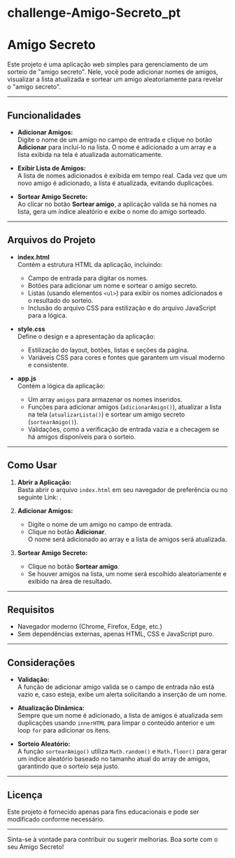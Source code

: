 # challenge-Amigo-Secreto_pt
# Amigo Secreto

Este projeto é uma aplicação web simples para gerenciamento de um sorteio de "amigo secreto". Nele, você pode adicionar nomes de amigos, visualizar a lista atualizada e sortear um amigo aleatoriamente para revelar o "amigo secreto".

---

## Funcionalidades

- **Adicionar Amigos:**  
  Digite o nome de um amigo no campo de entrada e clique no botão **Adicionar** para incluí-lo na lista. O nome é adicionado a um array e a lista exibida na tela é atualizada automaticamente.

- **Exibir Lista de Amigos:**  
  A lista de nomes adicionados é exibida em tempo real. Cada vez que um novo amigo é adicionado, a lista é atualizada, evitando duplicações.

- **Sortear Amigo Secreto:**  
  Ao clicar no botão **Sortear amigo**, a aplicação valida se há nomes na lista, gera um índice aleatório e exibe o nome do amigo sorteado.

---

## Arquivos do Projeto

- **index.html**  
  Contém a estrutura HTML da aplicação, incluindo:
  - Campo de entrada para digitar os nomes.
  - Botões para adicionar um nome e sortear o amigo secreto.
  - Listas (usando elementos `<ul>`) para exibir os nomes adicionados e o resultado do sorteio.
  - Inclusão do arquivo CSS para estilização e do arquivo JavaScript para a lógica.

- **style.css**  
  Define o design e a apresentação da aplicação:
  - Estilização do layout, botões, listas e seções da página.
  - Variáveis CSS para cores e fontes que garantem um visual moderno e consistente.

- **app.js**  
  Contém a lógica da aplicação:
  - Um array `amigos` para armazenar os nomes inseridos.
  - Funções para adicionar amigos (`adicionarAmigo()`), atualizar a lista na tela (`atualizarLista()`) e sortear um amigo secreto (`sortearAmigo()`).
  - Validações, como a verificação de entrada vazia e a checagem se há amigos disponíveis para o sorteio.

---

## Como Usar

1. **Abrir a Aplicação:**  
   Basta abrir o arquivo `index.html` em seu navegador de preferência ou no seguinte Link: .

2. **Adicionar Amigos:**  
   - Digite o nome de um amigo no campo de entrada.
   - Clique no botão **Adicionar**.  
   O nome será adicionado ao array e a lista de amigos será atualizada.

3. **Sortear Amigo Secreto:**  
   - Clique no botão **Sortear amigo**.
   - Se houver amigos na lista, um nome será escolhido aleatoriamente e exibido na área de resultado.

---

## Requisitos

- Navegador moderno (Chrome, Firefox, Edge, etc.)
- Sem dependências externas, apenas HTML, CSS e JavaScript puro.

---

## Considerações

- **Validação:**  
  A função de adicionar amigo valida se o campo de entrada não está vazio e, caso esteja, exibe um alerta solicitando a inserção de um nome.

- **Atualização Dinâmica:**  
  Sempre que um nome é adicionado, a lista de amigos é atualizada sem duplicações usando `innerHTML` para limpar o conteúdo anterior e um loop `for` para adicionar os itens.

- **Sorteio Aleatório:**  
  A função `sortearAmigo()` utiliza `Math.random()` e `Math.floor()` para gerar um índice aleatório baseado no tamanho atual do array de amigos, garantindo que o sorteio seja justo.

---

## Licença

Este projeto é fornecido apenas para fins educacionais e pode ser modificado conforme necessário.

---

Sinta-se à vontade para contribuir ou sugerir melhorias. Boa sorte com o seu Amigo Secreto!
